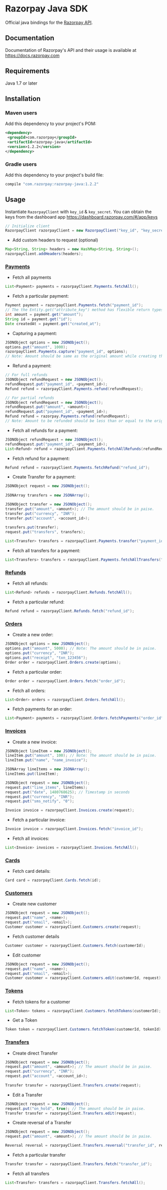# Razorpay Java SDK

Official java bindings for the [Razorpay API](https://docs.razorpay.com/docs/payments).


## Documentation

Documentation of Razorpay's API and their usage is available at <https://docs.razorpay.com>

## Requirements

Java 1.7 or later

## Installation

### Maven users

Add this dependency to your project's POM:

```xml
<dependency>
 <groupId>com.razorpay</groupId>
 <artifactId>razorpay-java</artifactId>
 <version>1.2.2</version>
</dependency>
```

### Gradle users

Add this dependency to your project's build file:

```groovy
compile "com.razorpay:razorpay-java:1.2.2"
```

## Usage

Instantiate `RazorpayClient` with `key_id` & `key_secret`. You can obtain the keys from the dashboard app <https://dashboard.razorpay.com/#/app/keys>

```java
// Initialize client
RazorpayClient razorpayClient = new RazorpayClient("key_id", "key_secret");
```
* Add custom headers to request (optional)
```java
Map<String, String> headers = new HashMap<String, String>();
razorpayClient.addHeaders(headers);
```

### [Payments](https://docs.razorpay.com/docs/return-objects#payment-entity)
* Fetch all payments
```java
List<Payment> payments = razorpayClient.Payments.fetchAll();
```

* Fetch a particular payment:
```java
Payment payment = razorpayClient.Payments.fetch("payment_id");
// The the Entity.get("attribute_key") method has flexible return types depending on the attribute
int amount = payment.get("amount");
String id = payment.get("id");
Date createdAt = payment.get("created_at");
```

* Capturing a payment:
```java
JSONObject options = new JSONObject();
options.put("amount", 1000);
razorpayClient.Payments.capture("payment_id", options);
// Note: Amount should be same as the original amount while creating the payment. The amount should be in paise.
```

* Refund a payment:
```java
// For full refunds
JSONObject refundRequest = new JSONObject();
refundRequest.put("payment_id", <payment_id>);
Refund refund = razorpayClient.Payments.refund(refundRequest);

// For partial refunds
JSONObject refundRequest = new JSONObject();
refundRequest.put("amount", <amount>);
refundRequest.put("payment_id", <payment_id>);
Refund refund = razorpay.Payments.refund(refundRequest);
// Note: Amount to be refunded should be less than or equal to the original amount.The amount should be in paise.
```

* Fetch all refunds for a payment:
```java
JSONObject refundRequest = new JSONObject();
refundRequest.put("payment_id", <payment_id>);
List<Refund> refund = razorpayClient.Payments.fetchAllRefunds(refundRequest);
```

* Fetch refund for a payment:
```java
Refund refund = razorpayClient.Payments.fetchRefund("refund_id");
```

* Create Transfer for a payment:
```java
JSONObject request = new JSONObject();
    
JSONArray transfers = new JSONArray();

JSONObject transfer = new JSONObject();
transfer.put("amount", <amount>); // The amount should be in paise.
transfer.put("currency", "INR");
transfer.put("account", <account_id>);
    
transfers.put(transfer);
request.put("transfers", transfers);

List<Transfer> transfers = razorpayClient.Payments.transfer("payment_id", request);
```

* Fetch all transfers for a payment:
```java
List<Transfers> transfers = razorpayClient.Payments.fetchAllTransfers("payment_id");
```

### [Refunds](https://docs.razorpay.com/docs/return-objects#refund-entity)

* Fetch all refunds:
```java
List<Refund> refunds = razorpayClient.Refunds.fetchAll();
```

* Fetch a particular refund:
```java
Refund refund = razorpayClient.Refunds.fetch("refund_id");
```

### [Orders](https://docs.razorpay.com/docs/return-objects#order-entity)

* Create a new order:
```java
JSONObject options = new JSONObject();
options.put("amount", 5000); // Note: The amount should be in paise.
options.put("currency", "INR");
options.put("receipt", "txn_123456");
Order order = razorpayClient.Orders.create(options);
```

* Fetch a particular order:
```java
Order order = razorpayClient.Orders.fetch("order_id");
```
* Fetch all orders:
```java
List<Order> orders = razorpayClient.Orders.fetchAll();
```
* Fetch payments for an order:
```java
List<Payment> payments = razorpayClient.Orders.fetchPayments("order_id");
```

### [Invoices](https://docs.razorpay.com/v1/page/invoices)

* Create a new invoice:
```java
JSONObject lineItem = new JSONObject();
lineItem.put("amount", 100); // Note: The amount should be in paise.
lineItem.put("name", "name_invoice");

JSONArray lineItems = new JSONArray();
lineItems.put(lineItem);

JSONObject request = new JSONObject();
request.put("line_items", lineItems);
request.put("date", 1480768625); // Timestamp in seconds
request.put("currency", "INR");
request.put("sms_notify", "0"); 

Invoice invoice = razorpayClient.Invoices.create(request);
```

* Fetch a particular invoice:
```java
Invoice invoice = razorpayClient.Invoices.fetch("invoice_id");
```
* Fetch all invoices:
```java
List<Invoice> invoices = razorpayClient.Invoices.fetchAll();
```

### [Cards](https://docs.razorpay.com/v1/page/cards)

* Fetch card details:
```java
Card card = razorpayClient.Cards.fetch(id);
```

### [Customers](https://docs.razorpay.com/v1/page/card-saving)

* Create new customer
```java
JSONObject request = new JSONObject();
request.put("name", <name>);
request.put("email", <email>);
Customer customer = razorpayClient.Customers.create(request);
```

* Fetch customer details
```java
Customer customer = razorpayClient.Customers.fetch(customerId);
```

* Edit customer
```java
JSONObject request = new JSONObject();
request.put("name", <name>);
request.put("email", <email>);
Customer customer = razorpayClient.Customers.edit(customerId, request);
```

### [Tokens](https://docs.razorpay.com/v1/page/card-saving)

* Fetch tokens for a customer
```java
List<Token> tokens = razorpayClient.Customers.fetchTokens(customerId);
```
* Get a Token
```java
Token token = razorpayClient.Customers.fetchToken(customerId, tokenId);
```

### [Transfers](https://docs.razorpay.com/v1/page/marketplace)

* Create direct Transfer
```java
JSONObject request = new JSONObject();
request.put("amount", <amount>); // The amount should be in paise.
request.put("currency", "INR");
request.put("account", <account_id>);
    
Transfer transfer = razorpayClient.Transfers.create(request);
```

* Edit a Transfer
```java
JSONObject request = new JSONObject();
request.put("on_hold", true); // The amount should be in paise.
Transfer transfer = razorpayClient.Transfers.edit(request);
```

* Create reversal of a Transfer
```java
JSONObject request = new JSONObject();
request.put("amount", <amount>); // The amount should be in paise.

Reversal reversal = razorpayClient.Transfers.reversal("transfer_id", request);
```

* Fetch a particular transfer
```java
Transfer transfer = razorpayClient.Transfers.fetch("transfer_id");
```

* Fetch all transfers
```java
List<Transfer> transfers = razorpayClient.Transfers.fetchAll();
```
